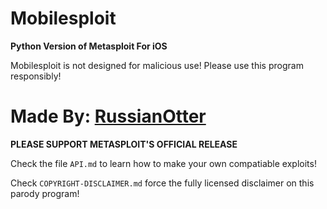 Mobilesploit
============

**Python Version of Metasploit For iOS**

Mobilesploit is not designed for malicious use! Please use this program responsibly!

Made By: [RussianOtter](https://instagram.com/russianotter)
======================

**PLEASE SUPPORT METASPLOIT'S OFFICIAL RELEASE**


Check the file `API.md` to learn how to make your own compatiable exploits!

Check `COPYRIGHT-DISCLAIMER.md` force the fully licensed disclaimer on this parody program!
